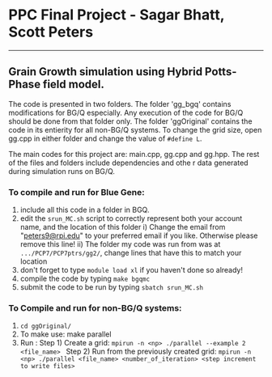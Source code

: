 # PPC Final Project - Sagar Bhatt, Scott Peters #
----------------------------------------------------------------
## Grain Growth simulation using Hybrid Potts-Phase field model.

The code is presented in two folders. The folder 'gg_bgq' contains modifications for BG/Q especially. Any execution of the code for BG/Q should be done from that folder only. The folder 'ggOriginal' contains the code in its entierity for all non-BG/Q systems. To change the grid size, open gg.cpp in either folder and change the value of `#define L`. 

The main codes for this project are: main.cpp, gg.cpp and gg.hpp. The rest of the files and folders include dependencies and othe r data generated during simulation runs on BG/Q.

### To compile and run for Blue Gene:
1) include all this code in a folder in BGQ. 
2) edit the `srun_MC.sh` script to correctly represent both your account name, and the location of this folder
	i) Change the email from "peters9@rpi.edu" to your preferred email if you like. Otherwise please remove this line!
	ii) The folder my code was run from was at `.../PCP7/PCP7ptrs/gg2/`, change lines that have this to match your location
3) don't forget to type `module load xl` if you haven't done so already!
4) compile the code by typing `make bgqmc`
5) submit the code to be run by typing `sbatch srun_MC.sh`

### To Compile and run for non-BG/Q systems:
1) `cd ggOriginal/`
2) To make use: make parallel
3) Run : 
	Step 1) Create a grid: `mpirun -n <np> ./parallel --example 2 <file_name> `		Step 2) Run from the previously created grid: `mpirun -n <np> ./parallel <file_name> <number_of_iteration> <step increment to write files>`
